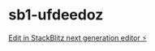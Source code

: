 # sb1-ufdeedoz

[Edit in StackBlitz next generation editor ⚡️](https://stackblitz.com/~/github.com/Delideli333/sb1-ufdeedoz)